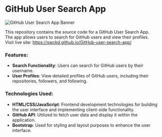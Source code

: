 # GitHub User Search App

![GitHub User Search App Banner](https://raw.githubusercontent.com/swckd/GitHub-user-search-app/gh-pages/assets/screenshot-desktop.gif)

This repository contains the source code for a GitHub User Search App. The app allows users to search for GitHub users and view their profiles.
Visit live site: https://swckd.github.io/GitHub-user-search-app/
### Features:

- **Search Functionality**: Users can search for GitHub users by their username.
- **User Profiles**: View detailed profiles of GitHub users, including their repositories, followers, and following.

### Technologies Used:

- **HTML/CSS/JavaScript**: Frontend development technologies for building the user interface and implementing client-side functionality.
- **GitHub API**: Utilized to fetch user data and display it within the application.
- **Bootstrap**: Used for styling and layout purposes to enhance the user interface.
